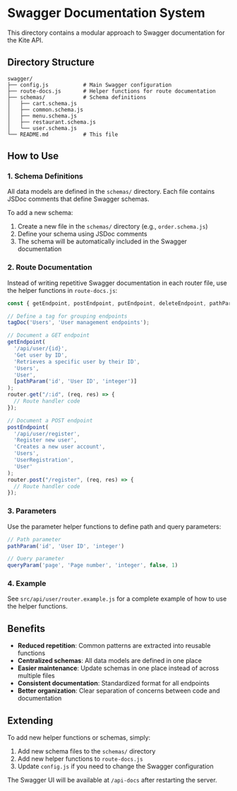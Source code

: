 # Swagger Documentation System

This directory contains a modular approach to Swagger documentation for the Kite API.

## Directory Structure

```
swagger/
├── config.js           # Main Swagger configuration
├── route-docs.js       # Helper functions for route documentation
├── schemas/            # Schema definitions
│   ├── cart.schema.js
│   ├── common.schema.js
│   ├── menu.schema.js
│   ├── restaurant.schema.js
│   └── user.schema.js
└── README.md           # This file
```

## How to Use

### 1. Schema Definitions

All data models are defined in the `schemas/` directory. Each file contains JSDoc comments that define Swagger schemas.

To add a new schema:
1. Create a new file in the `schemas/` directory (e.g., `order.schema.js`)
2. Define your schema using JSDoc comments
3. The schema will be automatically included in the Swagger documentation

### 2. Route Documentation

Instead of writing repetitive Swagger documentation in each router file, use the helper functions in `route-docs.js`:

```javascript
const { getEndpoint, postEndpoint, putEndpoint, deleteEndpoint, pathParam, queryParam, tagDoc } = require('../../config/swagger/route-docs');

// Define a tag for grouping endpoints
tagDoc('Users', 'User management endpoints');

// Document a GET endpoint
getEndpoint(
  '/api/user/{id}', 
  'Get user by ID', 
  'Retrieves a specific user by their ID', 
  'Users', 
  'User', 
  [pathParam('id', 'User ID', 'integer')]
);
router.get("/:id", (req, res) => {
  // Route handler code
});

// Document a POST endpoint
postEndpoint(
  '/api/user/register', 
  'Register new user', 
  'Creates a new user account', 
  'Users', 
  'UserRegistration', 
  'User'
);
router.post("/register", (req, res) => {
  // Route handler code
});
```

### 3. Parameters

Use the parameter helper functions to define path and query parameters:

```javascript
// Path parameter
pathParam('id', 'User ID', 'integer')

// Query parameter
queryParam('page', 'Page number', 'integer', false, 1)
```

### 4. Example

See `src/api/user/router.example.js` for a complete example of how to use the helper functions.

## Benefits

- **Reduced repetition**: Common patterns are extracted into reusable functions
- **Centralized schemas**: All data models are defined in one place
- **Easier maintenance**: Update schemas in one place instead of across multiple files
- **Consistent documentation**: Standardized format for all endpoints
- **Better organization**: Clear separation of concerns between code and documentation

## Extending

To add new helper functions or schemas, simply:

1. Add new schema files to the `schemas/` directory
2. Add new helper functions to `route-docs.js`
3. Update `config.js` if you need to change the Swagger configuration

The Swagger UI will be available at `/api-docs` after restarting the server.
